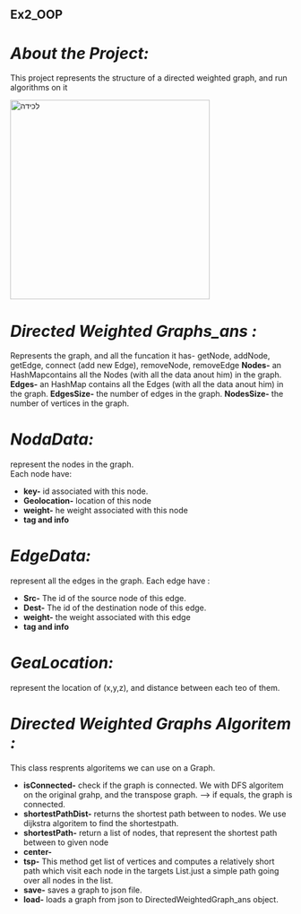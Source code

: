 ## Ex2_OOP

# ***About the Project:***   
This project represents the structure of a directed weighted graph, and run algorithms on it    

<img width="356" alt="‏‏לכידה" src="https://user-images.githubusercontent.com/93086649/145869414-dd4756e0-f02d-4ac6-95f1-b26d6bb6aa08.PNG">


<!-- ![An-example-of-a-directed-graph-with-9-nodes](https://user-images.githubusercontent.com/93086649/145077579-9d8d11fa-9baa-4f7c-be9b-088ea8e97473.png) -->


  

# ***Directed Weighted Graphs_ans :***  
Represents the graph, and all the funcation it has- getNode, addNode, getEdge, connect (add new Edge), removeNode, removeEdge
**Nodes-** an HashMapcontains all the Nodes (with all the data anout him) in the graph.  
**Edges-** an HashMap contains all the Edges (with all the data anout him) in the graph.
**EdgesSize-** the number of edges in the graph.
**NodesSize-** the number of vertices in the graph.

<!-- **DirectedWeightedGraph_ans-** respresent the Graph itself. Each graph has two HashMaps:   
Hash of Nodes- represent all the Nodes (with all the data anout him) in the graph.    
Hash of Hash- represent node, and all the edges connect to him. Each edge have information about himself.    
We can get all the information about the Graph- include all the nodes and the edges, and set new information: add and remove Node and Edges, create a new edge by connect two node, etc.    
In order to do this, we have to implement 3 class:  NodeData, EdgeData, and GeaLocation.    -->


# ***NodaData:***  
 represent the nodes in the graph.  
 Each node have: 
- **key-** id associated with this node.
- **Geolocation-** location of this node 
- **weight-** he weight associated with this node
- **tag and info**


# ***EdgeData:***   
 represent all the edges in the graph. 
  Each edge have :  
 - **Src-** The id of the source node of this edge.
- **Dest-** The id of the destination node of this edge.
- **weight-** the weight associated with this edge
- **tag and info**  

# ***GeaLocation:***   
represent the location of (x,y,z), and distance between each teo of them. 




# ***Directed Weighted Graphs Algoritem :***    
This class resprents algoritems we can use on a Graph.  

- **isConnected-** check if the graph is connected. We with DFS algoritem on the original grahp, and the transpose graph. --> if equals, the graph is connected.
- **shortestPathDist-** returns the shortest path between to nodes. We use dijkstra algoritem to find the shortestpath.
- **shortestPath-** return a list of nodes, that represent the shortest path between to given node
- **center-**
- **tsp-** This method get list of vertices and computes a relatively short path which visit each node in the targets List.just a simple path going over all nodes in the list.
- **save-** saves a graph to json file.
- **load-** loads a graph from json to DirectedWeightedGraph_ans object.

